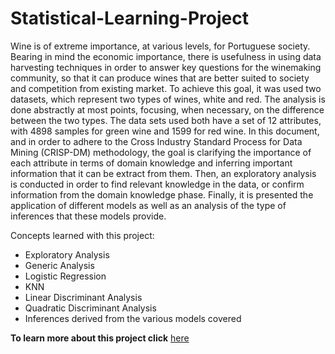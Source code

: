 # Statistical-Learning-Project

Wine is of extreme importance, at various levels, for Portuguese society. Bearing in mind the economic importance, there is usefulness in using data harvesting techniques in order to answer key questions for the winemaking community, so that it can produce wines that are better suited to society and competition from existing market. To achieve this goal, it was used two datasets, which represent two types of wines, white and red. The analysis is done abstractly at most points, focusing, when necessary, on the difference between the two types. The data sets used both have a set of 12 attributes, with 4898 samples for green wine and 1599 for red wine. In this document, and in order to adhere to the Cross Industry Standard Process for Data Mining (CRISP-DM) methodology, the goal is clarifying the importance of each attribute in terms of domain knowledge and inferring important information that it can be extract from them. Then, an exploratory analysis is conducted in order to find relevant knowledge in the data, or confirm information from the domain knowledge phase. Finally, it is presented the application of different models as well as an analysis of the type of inferences that these models provide.

Concepts learned with this project:

- Exploratory Analysis
- Generic Analysis
- Logistic Regression
- KNN
- Linear Discriminant Analysis
- Quadratic Discriminant Analysis
- Inferences derived from the various models covered


**To learn more about this project click** [here](https://github.com/SusanaMarques/Statistical-Learning-Project/blob/main/Statistical_Learning_report.pdf)


